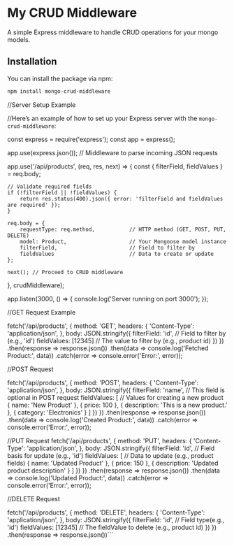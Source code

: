# My CRUD Middleware

A simple Express middleware to handle CRUD operations for your mongo models.

## Installation

You can install the package via npm:

```bash
npm install mongo-crud-middleware


```
//Server Setup Example

//Here’s an example of how to set up your Express server with the `mongo-crud-middleware`:

const express = require('express');
const app = express();

app.use(express.json()); // Middleware to parse incoming JSON requests

app.use('/api/products', (req, res, next) => {
    const { filterField, fieldValues } = req.body;

    // Validate required fields
    if (!filterField || !fieldValues) {
        return res.status(400).json({ error: 'filterField and fieldValues are required' });
    }

    req.body = {
        requestType: req.method,           // HTTP method (GET, POST, PUT, DELETE)
        model: Product,                    // Your Mongoose model instance
        filterField,                       // Field to filter by
        fieldValues                        // Data to create or update
    };

    next(); // Proceed to CRUD middleware
}, crudMiddleware);

app.listen(3000, () => {
    console.log('Server running on port 3000');
});

//GET Request Example

fetch('/api/products', {
    method: 'GET',
    headers: {
        'Content-Type': 'application/json',
    },
    body: JSON.stringify({
        filterField: 'id',  // Field to filter by (e.g., 'id')
        fieldValues: [12345] // The value to filter by (e.g., product id)
    })
})
.then(response => response.json())
.then(data => console.log('Fetched Product:', data))
.catch(error => console.error('Error:', error)); 

//POST Request

fetch('/api/products', {
    method: 'POST',
    headers: {
        'Content-Type': 'application/json',
    },
    body: JSON.stringify({
        filterField: 'name',  // This field is optional in POST request 
        fieldValues: [        // Values for creating a new product
            { name: 'New Product' },
            { price: 100 },
            { description: 'This is a new product.' },
            { category: 'Electronics' }
        ]
    })
})
.then(response => response.json())
.then(data => console.log('Created Product:', data))
.catch(error => console.error('Error:', error));

//PUT Request
fetch('/api/products', {
    method: 'PUT',
    headers: {
        'Content-Type': 'application/json',
    },
    body: JSON.stringify({
        filterField: 'id',   // Field basis for update (e.g., 'id')
        fieldValues: [       // Data to update (e.g., product fields)
            { name: 'Updated Product' },
            { price: 150 },
            { description: 'Updated product description' }
        ]
    })
})
.then(response => response.json())
.then(data => console.log('Updated Product:', data))
.catch(error => console.error('Error:', error));

//DELETE Request

fetch('/api/products', {
    method: 'DELETE',
    headers: {
        'Content-Type': 'application/json',
    },
    body: JSON.stringify({
        filterField: 'id',   // Field type(e.g., 'id')
        fieldValues: [12345] // The fieldValue  to delete  (e.g., product id)
    })
})
.then(response => response.json())```






